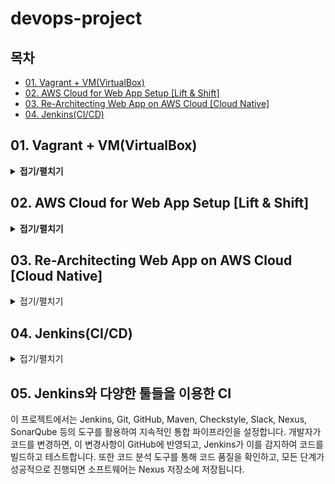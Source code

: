 # devops-project

## 목차

- [01. Vagrant + VM(VirtualBox)](#01-vagrant--vmvirtualbox)
- [02. AWS Cloud for Web App Setup [Lift & Shift]](#02-aws-cloud-for-web-app-setup-lift-and-shift)
- [03. Re-Architecting Web App on AWS Cloud [Cloud Native]](#03-re-architecting-web-app-on-aws-cloud-cloud-native)
- [04. Jenkins(CI/CD)](#04-jenkinscicd)

## 01. Vagrant + VM(VirtualBox)

<details>
<summary><b>접기/펼치기</b></summary>

### 🖍 Provisioning(프로비저닝)

"프로비저닝"이란 IT 인프라의 설정과 관리를 위한 프로세스를 말합니다. 이 과정은 소프트웨어 설치, 구성, 실행을 포함하며, 이러한 작업들은 수동으로 수행될 수 있지만 자동화된 툴을 통해 진행될 수도 있습니다.

#### 🕯 수동

vagrant file을 이용하여. VM생성, OS설치

[Manual Provisioning](<01.Vagrant+VM(VirtualBox)/Manual_Provisioning>)

#### 🔦 자동

vagrant file과 shellscript를 이용하여 VM생성, OS설치, APP설치, 설정을 자동화

[Automated Provisioning](<01.Vagrant+VM(VirtualBox)/Automated_Provisioning>)

### 🏗 설계

![이미지](img/01.vagrant+virtualbox.jpg)

### ⛳️ 검증

<details>
<summary>접기/펼치기</summary>

![이미지](img/validate/01/01-1.png)
![이미지](img/validate/01/01-2.png)

</details>

### 📃 출처

#### 소스코드

- [devopshydclub/vprofile-project](https://github.com/devopshydclub/vprofile-project)

#### 내용

- [Udemy - DevOps Projects | 20 Real Time DevOps Projects](https://www.udemy.com/course/devopsprojects/)

### 🛠 스택

<p align="left">
  <img src="https://raw.githubusercontent.com/devicons/devicon/master/icons/mysql/mysql-original-wordmark.svg" alt="mysql" width="40" height="40"/>
  <img src="https://raw.githubusercontent.com/devicons/devicon/master/icons/nginx/nginx-original.svg" alt="nginx" width="40" height="40"/>
   <img src="https://raw.githubusercontent.com/devicons/devicon/master/icons/tomcat/tomcat-original.svg" alt="tomcat" width="40" height="40"/>
   <img src="img/stacklogo/rabbit mq.png" alt="rabbitMQ"  height="40"/>
   <img src="img/stacklogo/memcached.png" alt="memcached" height="40"/>
</p>

</details>

## 02. AWS Cloud for Web App Setup [Lift & Shift]

<details>
<summary><b>접기/펼치기</b></summary>

이 프로젝트는 AWS 클라우드 컴퓨팅 프로젝트로, "리프트 앤 시프트 전략"을 사용해 AWS 클라우드로 애플리케이션을 이동하는 것을 목표로합니다.

### 🖍 Lift & Shift (리프트 앤 시프트)

"리프트 앤 시프트"는 기존의 온-프레미스 시스템을 클라우드로 그대로 이전하는 전략입니다.
이것은 "클라우드 마이그레이션"또는 "애플리케이션 재호스팅"이라고도 불립니다. 이 전략의 주요 목표는 클라우드의 이점을 신속하게 활용하면서 애플리케이션 코드나 데이터를 거의 변경하지 않는 것입니다.

### 🏗 설계

01에서 사용했던 스크립트를 이용하여, 리프트 앤 시프트 전략을 사용해 AWS 클라우드로 프로비저닝합니다.  
MySQL, RabbitMQ, Memcached를 하나의 보안 그룹으로 묶어 각각 인스턴스에 프로비저닝하고, Route 53을 이용해, 각각의 private IP를 이름으로 매핑합니다.  
app01 인스턴스를 생성하고, tomcat을 설치 후 s3를 이용해 어플리케이션 배포 파일을 받아와. tomcat9으로 구동시킵니다. 이때 tomcat의 application.properties를 수정하여, Route53으로 매핑한 이름으로 설정을 수정해줍니다. app 인스턴스를 타겟으로 로드밸런서를 생성하고, 오토스케일링 설정을 통해, 인스턴스 종료 시 시작 구성을 이용해 자동생성되게 합니다.(현재 AWS는 시작 구성을 추천하지 않고, 시작 템플릿을 권장합니다.)

**요약**

1. 키 쌍 생성 : EC2 인스턴스에 로그인하기 위한 키 쌍을 생성.
2. 보안 그룹 생성 : 로드 밸런서, 톰캣, 백엔드 서비스들을 위한 보안 그룹을 설정
3. 인스턴스 시작 : 사용자 데이터를 포함한 인스턴스를 시작. 사용자 데이터는 01 프로젝트에서 사용한 shell script를 사용합니다.
4. IP-이름 매핑 : Route53에서 IP를 이름으로 매핑함.
5. 로드 밸런서 설정 : HTTPS 연결을 사용하는 로드 밸런서를 설정.
6. DNS 매핑: GoDaddy DNS에서 웹사이트를 가리키는 엔드포인트를 로드 밸런서에 매핑.
7. 오토스케일링 그룹 구성 : 톰캣 인스턴스에 대한 오토 스케일링 그룹을 구성

![이미지](img/02.aws+cloud+setup.jpg)

### ⛳️ 검증

<details>
<summary>보안그룹</summary>

![이미지](img/validate/02/보안그룹.png)

</details>

<details>
<summary>백앤드 보안그룹</summary>

![이미지](img/validate/02/백엔드SG.png)

</details>

<details>
<summary>어플리케이션 보안그룹</summary>

![이미지](img/validate/02/APP-SG.png)

</details>

<details>
<summary>로드밸런서 보안그룹</summary>

![이미지](img/validate/02/로드밸런서SG.png)

</details>

<details>
<summary>생성된 인스턴스들</summary>

![이미지](img/validate/02/생성된인스턴스들.png)

</details>

<details>
<summary>Route53-IP-매핑</summary>

![이미지](img/validate/02/Route53-IP-매핑.png)

</details>

<details>
<summary>오토스케일링 그룹</summary>

![이미지](img/validate/02/오토스케일링그룹.png)

</details>

<details>
<summary>톰캣 설정</summary>

```sh
#JDBC Configutation for Database Connection
jdbc.driverClassName=com.mysql.jdbc.Driver
jdbc.url=jdbc:mysql://db01.vprofile.in:3306/accounts?useUnicode=true&characterEncoding=UTF-8&zeroDateTimeBehavior=convertToNull
jdbc.username=
jdbc.password=

#Memcached Configuration For Active and StandBy Host
#For Active Host
memcached.active.host=mc01.vprofile.in
memcached.active.port=11211
#For StandBy Host
memcached.standBy.host=
memcached.standBy.port=11211

#RabbitMq Configuration
rabbitmq.address=rmq01.vprofile.in
rabbitmq.port=5672
rabbitmq.username=test
rabbitmq.password=test

#Elasticesearch Configuration
elasticsearch.host =
elasticsearch.port =9300
elasticsearch.cluster=vprofile
elasticsearch.node=vprofilenode
```

</details>

### 📃 출처

#### 소스코드

- [devopshydclub/vprofile-project](https://github.com/devopshydclub/vprofile-project)

#### 내용

- [Udemy - DevOps Projects | 20 Real Time DevOps Projects](https://www.udemy.com/course/devopsprojects/)

### 🛠 스택

#### OS

<p align="left">
<img src="https://raw.githubusercontent.com/devicons/devicon/master/icons/centos/centos-original.svg" alt="centos" height="40"/>
<img src="https://raw.githubusercontent.com/devicons/devicon/master/icons/ubuntu/ubuntu-plain-wordmark.svg" alt="ubuntu" height="40"/>
</p>

#### AWS

<p align="left">
<img src="https://d2q66yyjeovezo.cloudfront.net/icon/d88319dfa5d204f019b4284149886c59-7d586ea82f792b61a8c87de60565133d.svg" alt="aws" height="40"/>
<img src="https://d2q66yyjeovezo.cloudfront.net/icon/f5d2c00d40914bff4f82f29f9ef768bc-53a84099cf556710383a52b4612a8612.svg" alt="aws" height="40"/>
<img src="https://d2q66yyjeovezo.cloudfront.net/icon/02b55e4f52388520bfe11f959f836e68-b8cdde73b02af863b91a2296bbd10b4c.svg" alt="aws" height="40"/>
<img src="https://d2q66yyjeovezo.cloudfront.net/icon/c0828e0381730befd1f7a025057c74fb-43acc0496e64afba82dbc9ab774dc622.svg" alt="aws" height="40"/>
<img src="https://d2q66yyjeovezo.cloudfront.net/icon/0ebc580ae6450fce8762fad1bff32e7b-0841c1f0e7c5788b88d07a7dbcaceb6e.svg" alt="aws" height="40"/>

</p>

#### APP

<p align="left">
  <img src="https://raw.githubusercontent.com/devicons/devicon/master/icons/mysql/mysql-original-wordmark.svg" alt="mysql" width="40" height="40"/>
  <img src="https://raw.githubusercontent.com/devicons/devicon/master/icons/nginx/nginx-original.svg" alt="nginx" width="40" height="40"/>
   <img src="https://raw.githubusercontent.com/devicons/devicon/master/icons/tomcat/tomcat-original.svg" alt="tomcat" width="40" height="40"/>
   <img src="img/stacklogo/rabbit mq.png" alt="rabbitMQ"  height="40"/>
   <img src="img/stacklogo/memcached.png" alt="memcached" height="40"/>
</p>

</details>

## 03. Re-Architecting Web App on AWS Cloud [Cloud Native]

<details>
<summary>접기/펼치기</summary>

이 프로젝트의 이름은 AWS를 사용한 리팩토링입니다. 이전 프로젝트에서는 로컬 머신과 AWS 클라우드에 vprofile 애플리케이션 스택을 배포하는 방법을 알아보았습니다. 이 프로젝트에서는 서비스를 재구성하거나 리팩토링하여 기동성을 높이고 비즈니스 연속성을 개선할 것입니다.

결과적으로 더 유연하고 관리하기 쉬운 인프라, 높은 성능, 빠른 확장을 구현하여 운영 오버헤드를 줄일 수 있습니다.

이 프로젝트에서 사용할 AWS 서비스는 다음과 같습니다.

1. Elastic Beanstalk: EC2 인스턴스 대신 사용
2. RDS: VM/EC2 상의 MySQL 대신 사용
3. ElastiCache: Memcache 대신 사용
4. Amazon MQ: RabbitMQ 대신 사용
5. Route 53: DNS 관리
6. CloudFront: 글로벌 사용자를 위한 콘텐츠 전송 네트워크

### 🏗 설계

아키텍처는 다음과 같습니다: EC2 인스턴스, ELB, 오토 스케일링(Beanstalk), S3, RDS, ElastiCache, Amazon MQ, Route 53, CloudFront. 실행 흐름에 따라 필요한 작업을 순서대로 수행하고, 마지막에 URL에서 테스트합니다.

![이미지](img/03.Re-Architecting+AWS+Cloud.jpg)

### ⏳ 작업-흐름

1. AWS 계정에 로그인합니다.
2. Beanstalk 인스턴스용 키페어를 생성합니다. Beanstalk는 EC2 인스턴스를 자동으로 생성하므로, 필요한 경우 이 키페어를 사용하여 로그인할 수 있습니다.
3. 백엔드 서비스(ElastiCache, RDS, Amazon MQ)용 보안 그룹을 생성합니다.
4. RDS, ElastiCache, Amazon MQ를 생성합니다.
5. Elastic Beanstalk 환경을 생성합니다.
6. Beanstalk 보안 그룹에서 백엔드 보안 그룹으로의 트래픽을 허용하도록 백엔드 보안 그룹을 업데이트합니다.
7. 백엔드 서비스가 서로 상호작용할 수 있도록 백엔드 보안 그룹 내에서 내부 트래픽을 허용하도록 업데이트합니다.
8. RDS 데이터베이스를 초기화합니다. 이를 위해 EC2 인스턴스를 실행하고, 그곳에서 MySQL 로그인을 사용해 RDS에 접속하여 데이터베이스를 초기화합니다.
9. Beanstalk의 헬스 체크를 /login 페이지로 변경합니다.
10. Elastic Load Balancer에 443 https 리스너를 추가합니다.
11. 백엔드 정보를 포함하여 소스 코드에서 아티팩트를 빌드합니다. 이 시점에는 RDS, Amazon MQ, ElastiCache의 엔드포인트 정보가 있어야 합니다. 이 정보를 애플리케이션 속성 파일에 입력하고 아티팩트를 빌드합니다.
12. 아티팩트를 Beanstalk 환경에 배포합니다.
13. Amazon CloudFront를 사용하여 SSL 인증서와 함께 콘텐츠 전송 네트워크를 생성합니다.
14. GoDaddy 또는 Amazon Route 53의 퍼블릭 DNS 영역에 로드 밸런서와 엔드포인트를 업데이트합니다.
15. 모든 설정이 완료되면 URL에서 테스트를 진행합니다.

</details>

</details>

## 04. Jenkins(CI/CD)

<details>
<summary>접기/펼치기</summary>

이 프로젝트의 목표는 Jenkins 작업을 자동으로 생성하여 전체 파이프라인을 스크립트 방식으로 만드는 것입니다. 이 프로젝트를 시작하기 전에 파이프라인에 대한 이해와 Jenkins Pipeline DSL을 사용하여 작성하는 방법에 대한 이해가 필요합니다.

Jenkins의 파이프라인 as 코드는 Jenkins 파일(J Capital)을 사용하여 파이프라인을 자동으로 설정하는 방식입니다. Jenkins 파일은 파이프라인의 단계를 정의하며, Groovy와 매우 유사한 자체 도메인 특정 언어를 사용합니다. 선언형과 스크립트 방식의 두 가지 구문이 있으며, 이 프로젝트에서는 선언형을 사용합니다.

### 🖍 Jenkins Pipeline

Jenkins 파이프라인은 빌드, 테스트, 배포 등의 작업을 자동화하고, 이를 시각적으로 표현하는 방법입니다. 파이프라인은 일련의 단계로 구성되며, 이 단계들은 서로 연결되어 전체 작업 프로세스를 정의합니다. Jenkins 파이프라인은 `Jenkinsfile`이라는 텍스트 파일에 정의되며, 이 파일은 프로젝트의 소스 코드 저장소에 저장됩니다.

#### Jenkins Pipeline 구성요소

1. **Pipeline**: 파이프라인은 최상위 단계로, 파이프라인의 모든 구성 요소를 포함합니다. `pipeline { ... }` 형태의 블록으로 정의됩니다.

2. **Agent**: 파이프라인이 실행될 Jenkins 노드 또는 에이전트를 지정합니다. `agent { ... }` 블록으로 정의되며, 에이전트의 레이블이나 이름을 지정할 수 있습니다.

3. **Stages**: 파이프라인의 여러 단계를 포함하는 블록입니다. `stages { ... }` 형태로 정의되며, 각각의 단계는 `stage` 블록으로 나타냅니다.

4. **Stage**: 개별 작업 단계로, 빌드, 테스트, 배포 등의 작업을 포함할 수 있습니다. 각 `stage` 블록은 `steps` 블록을 포함합니다.

5. **Steps**: `stage` 내에서 수행되는 실제 명령어 또는 작업을 정의합니다. `steps { ... }` 블록으로 정의되며, 여러 개의 단계를 포함할 수 있습니다.

6. **Post**: 파이프라인의 각 단계가 완료된 후 실행할 추가 작업을 정의합니다. 이러한 작업에는 알림 전송, 결과 보고서 생성, 빌드 아티팩트 정리 등이 포함될 수 있습니다.

7. **Environment**: 파이프라인 내에서 사용할 환경 변수를 정의합니다. `environment { ... }` 블록으로 정의되며, 여러 개의 변수를 포함할 수 있습니다.

8. **Tools**: Jenkins의 Global Tool Configuration에서 정의한 도구를 파이프라인에 사용할 수 있습니다. `tools { ... }` 블록을 사용하여 필요한 도구를 지정할 수 있습니다.

### 🖍 CI/CD

1. **지속적인 통합 (Continuous Integration, CI)**: 코드가 팀의 코드 저장소에 지속적으로 병합되고, 자동 빌드 및 테스트가 수행되어 개발자가 신속하게 문제를 발견하고 해결할 수 있도록 합니다.

2. **지속적인 전달 (Continuous Delivery, CD)**: CI 프로세스를 확장하여 애플리케이션을 자동으로 생산 환경에 배포할 수 있습니다. 이를 통해 고품질의 소프트웨어가 신속하게 제공됩니다.

</details>

## 05. Jenkins와 다양한 툴들을 이용한 CI

이 프로젝트에서는 Jenkins, Git, GitHub, Maven, Checkstyle, Slack, Nexus, SonarQube 등의 도구를 활용하여 지속적인 통합 파이프라인을 설정합니다. 개발자가 코드를 변경하면, 이 변경사항이 GitHub에 반영되고, Jenkins가 이를 감지하여 코드를 빌드하고 테스트합니다. 또한 코드 분석 도구를 통해 코드 품질을 확인하고, 모든 단계가 성공적으로 진행되면 소프트웨어는 Nexus 저장소에 저장됩니다.
